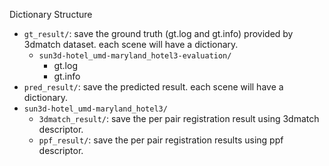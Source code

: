 Dictionary Structure
- `gt_result/`: save the ground truth (gt.log and gt.info) provided by 3dmatch dataset. each scene will have a dictionary.
  - `sun3d-hotel_umd-maryland_hotel3-evaluation/`
    - gt.log
    - gt.info
- `pred_result/`: save the predicted result. each scene will have a dictionary.
 - `sun3d-hotel_umd-maryland_hotel3/`
   - `3dmatch_result/`: save the per pair registration result using 3dmatch descriptor.
   - `ppf_result/`: save the per pair registration results using ppf descriptor.
